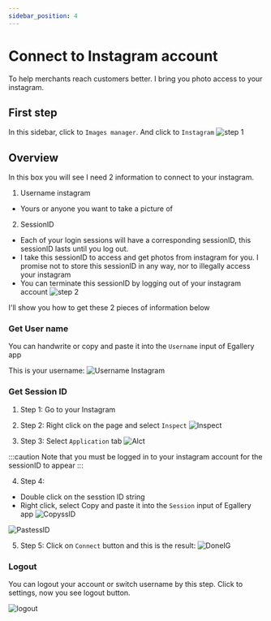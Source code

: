```yaml
---
sidebar_position: 4
---
```


# Connect to Instagram account

To help merchants reach customers better. I bring you photo access to your instagram.

## First step

In this sidebar, click to `Images manager`. And click to `Instagram`
![step 1](/img/tutorial/instagram-step1.png)

## Overview

In this box you will see I need 2 information to connect to your instagram.
1. Username instagram
- Yours or anyone you want to take a picture of

2. SessionID
- Each of your login sessions will have a corresponding sessionID, this sessionID lasts until you log out.
- I take this sessionID to access and get photos from instagram for you. I promise not to store this sessionID in any way, nor to illegally access your instagram
- You can terminate this sessionID by logging out of your instagram account
![step 2](/img/tutorial/instagram-step2.png)

I'll show you how to get these 2 pieces of information below

### Get User name
You can handwrite or copy and paste it into the `Username` input of Egallery app

This is your username:
![Username Instagram](/img/tutorial/usnIns.png)
### Get Session ID

1. Step 1:
Go to your Instagram

2. Step 2:
Right click on the page and select `Inspect`
![Inspect](/img/tutorial/inspect.png)

3. Step 3:
Select `Application` tab
![Alct](/img/tutorial/alct.png)

:::caution
Note that you must be logged in to your instagram account for the sessionID to appear
:::

4. Step 4:
- Double click on the sesstion ID string
- Right click, select Copy and paste it into the `Session` input of Egallery app
![CopyssID](/img/tutorial/copyssid.png)

![PastessID](/img/tutorial/pastessid.png)

5. Step 5:
Click on `Connect` button and this is the result:
![DoneIG](/img/tutorial/doneig.png)

### Logout

You can logout your account or switch username by this step. Click to settings, now you see logout button.

![logout](/img/tutorial/instagram-logout.png)
